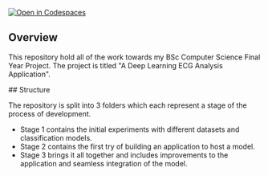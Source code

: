 [![Open in Codespaces](https://classroom.github.com/assets/launch-codespace-7f7980b617ed060a017424585567c406b6ee15c891e84e1186181d67ecf80aa0.svg)](https://classroom.github.com/open-in-codespaces?assignment_repo_id=13658350)


## Overview

This repository hold all of the work towards my BSc Computer Science Final Year Project. The project is titled "A Deep Learning ECG Analysis Application". 

## Structure

The repository is split into 3 folders which each represent a stage of the process of development.
- Stage 1 contains the initial experiments with different datasets and classification models.
- Stage 2 contains the first try of building an application to host a model.
- Stage 3 brings it all together and includes improvements to the application and seamless integration of the model.


